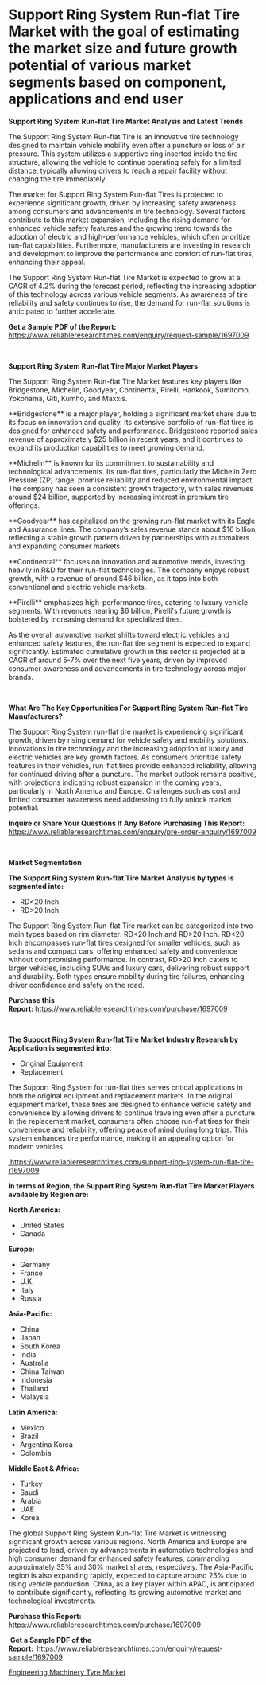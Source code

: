<p><h1>Support Ring System Run-flat Tire Market with the goal of estimating the market size and future growth potential of various market segments based on component, applications and end user</h1></p><p><strong>Support Ring System Run-flat Tire Market Analysis and Latest Trends</strong></p>
<p><p>The Support Ring System Run-flat Tire is an innovative tire technology designed to maintain vehicle mobility even after a puncture or loss of air pressure. This system utilizes a supportive ring inserted inside the tire structure, allowing the vehicle to continue operating safely for a limited distance, typically allowing drivers to reach a repair facility without changing the tire immediately. </p><p>The market for Support Ring System Run-flat Tires is projected to experience significant growth, driven by increasing safety awareness among consumers and advancements in tire technology. Several factors contribute to this market expansion, including the rising demand for enhanced vehicle safety features and the growing trend towards the adoption of electric and high-performance vehicles, which often prioritize run-flat capabilities. Furthermore, manufacturers are investing in research and development to improve the performance and comfort of run-flat tires, enhancing their appeal.</p><p>The Support Ring System Run-flat Tire Market is expected to grow at a CAGR of 4.2% during the forecast period, reflecting the increasing adoption of this technology across various vehicle segments. As awareness of tire reliability and safety continues to rise, the demand for run-flat solutions is anticipated to further accelerate.</p></p>
<p><strong>Get a Sample PDF of the Report:&nbsp;</strong> <a href="https://www.reliableresearchtimes.com/enquiry/request-sample/1697009?utm_campaign=3067&utm_medium=2&utm_source=Github&utm_content=ia&utm_term=27032025&utm_id=support-ring-system-run-flat-tire">https://www.reliableresearchtimes.com/enquiry/request-sample/1697009</a></p>
<p>&nbsp;</p>
<p><strong>Support Ring System Run-flat Tire Major Market Players</strong></p>
<p><p>The Support Ring System Run-flat Tire Market features key players like Bridgestone, Michelin, Goodyear, Continental, Pirelli, Hankook, Sumitomo, Yokohama, Giti, Kumho, and Maxxis. </p><p>**Bridgestone** is a major player, holding a significant market share due to its focus on innovation and quality. Its extensive portfolio of run-flat tires is designed for enhanced safety and performance. Bridgestone reported sales revenue of approximately $25 billion in recent years, and it continues to expand its production capabilities to meet growing demand.</p><p>**Michelin** is known for its commitment to sustainability and technological advancements. Its run-flat tires, particularly the Michelin Zero Pressure (ZP) range, promise reliability and reduced environmental impact. The company has seen a consistent growth trajectory, with sales revenues around $24 billion, supported by increasing interest in premium tire offerings.</p><p>**Goodyear** has capitalized on the growing run-flat market with its Eagle and Assurance lines. The company’s sales revenue stands about $16 billion, reflecting a stable growth pattern driven by partnerships with automakers and expanding consumer markets.</p><p>**Continental** focuses on innovation and automotive trends, investing heavily in R&D for their run-flat technologies. The company enjoys robust growth, with a revenue of around $46 billion, as it taps into both conventional and electric vehicle markets.</p><p>**Pirelli** emphasizes high-performance tires, catering to luxury vehicle segments. With revenues nearing $6 billion, Pirelli's future growth is bolstered by increasing demand for specialized tires.</p><p>As the overall automotive market shifts toward electric vehicles and enhanced safety features, the run-flat tire segment is expected to expand significantly. Estimated cumulative growth in this sector is projected at a CAGR of around 5-7% over the next five years, driven by improved consumer awareness and advancements in tire technology across major brands.</p></p>
<p>&nbsp;</p>
<p><strong>What Are The Key Opportunities For Support Ring System Run-flat Tire Manufacturers?</strong></p>
<p><p>The Support Ring System run-flat tire market is experiencing significant growth, driven by rising demand for vehicle safety and mobility solutions. Innovations in tire technology and the increasing adoption of luxury and electric vehicles are key growth factors. As consumers prioritize safety features in their vehicles, run-flat tires provide enhanced reliability, allowing for continued driving after a puncture. The market outlook remains positive, with projections indicating robust expansion in the coming years, particularly in North America and Europe. Challenges such as cost and limited consumer awareness need addressing to fully unlock market potential.</p></p>
<p><strong>Inquire or Share Your Questions If Any Before Purchasing This Report:</strong> <a href="https://www.reliableresearchtimes.com/enquiry/pre-order-enquiry/1697009?utm_campaign=3067&utm_medium=2&utm_source=Github&utm_content=ia&utm_term=27032025&utm_id=support-ring-system-run-flat-tire">https://www.reliableresearchtimes.com/enquiry/pre-order-enquiry/1697009</a></p>
<p>&nbsp;</p>
<p><strong>Market Segmentation</strong></p>
<p><strong>The Support Ring System Run-flat Tire Market Analysis by types is segmented into:</strong></p>
<p><ul><li>RD<20 Inch</li><li>RD>20 Inch</li></ul></p>
<p><p>The Support Ring System Run-flat Tire market can be categorized into two main types based on rim diameter: RD<20 Inch and RD>20 Inch. RD<20 Inch encompasses run-flat tires designed for smaller vehicles, such as sedans and compact cars, offering enhanced safety and convenience without compromising performance. In contrast, RD>20 Inch caters to larger vehicles, including SUVs and luxury cars, delivering robust support and durability. Both types ensure mobility during tire failures, enhancing driver confidence and safety on the road.</p></p>
<p><strong>Purchase this Report:&nbsp;</strong><a href="https://www.reliableresearchtimes.com/purchase/1697009?utm_campaign=3067&utm_medium=2&utm_source=Github&utm_content=ia&utm_term=27032025&utm_id=support-ring-system-run-flat-tire">https://www.reliableresearchtimes.com/purchase/1697009</a></p>
<p>&nbsp;</p>
<p><strong>The Support Ring System Run-flat Tire Market Industry Research by Application is segmented into:</strong></p>
<p><ul><li>Original Equipment</li><li>Replacement</li></ul></p>
<p><p>The Support Ring System for run-flat tires serves critical applications in both the original equipment and replacement markets. In the original equipment market, these tires are designed to enhance vehicle safety and convenience by allowing drivers to continue traveling even after a puncture. In the replacement market, consumers often choose run-flat tires for their convenience and reliability, offering peace of mind during long trips. This system enhances tire performance, making it an appealing option for modern vehicles.</p></p>
<p><a href="https://www.reliableresearchtimes.com/support-ring-system-run-flat-tire-r1697009?utm_campaign=3067&utm_medium=2&utm_source=Github&utm_content=ia&utm_term=27032025&utm_id=support-ring-system-run-flat-tire">&nbsp;https://www.reliableresearchtimes.com/support-ring-system-run-flat-tire-r1697009</a></p>
<p><strong>In terms of Region, the Support Ring System Run-flat Tire Market Players available by Region are:</strong></p>
<p>
    <p> <strong> North America: </strong>
        <ul>
            <li>United States</li>
            <li>Canada</li>
        </ul>
        </p> 
    <p> <strong> Europe: </strong>
        <ul>
            <li>Germany</li>
            <li>France</li>
            <li>U.K.</li>
            <li>Italy</li>
            <li>Russia</li>
        </ul>
        </p> 
    <p> <strong> Asia-Pacific: </strong>
        <ul>
            <li>China</li>
            <li>Japan</li>
            <li>South Korea</li>
            <li>India</li>
            <li>Australia</li>
            <li>China Taiwan</li>
            <li>Indonesia</li>
            <li>Thailand</li>
            <li>Malaysia</li>
        </ul>
        </p> 
    <p> <strong> Latin America: </strong>
        <ul>
            <li>Mexico</li>
            <li>Brazil</li>
            <li>Argentina Korea</li>
            <li>Colombia</li>
        </ul>
        </p> 
    <p> <strong> Middle East & Africa: </strong>
        <ul>
            <li>Turkey</li>
            <li>Saudi</li>
            <li>Arabia</li>
            <li>UAE</li>
            <li>Korea</li>
        </ul>
    </p>
    </p>
<p><p>The global Support Ring System Run-flat Tire Market is witnessing significant growth across various regions. North America and Europe are projected to lead, driven by advancements in automotive technologies and high consumer demand for enhanced safety features, commanding approximately 35% and 30% market shares, respectively. The Asia-Pacific region is also expanding rapidly, expected to capture around 25% due to rising vehicle production. China, as a key player within APAC, is anticipated to contribute significantly, reflecting its growing automotive market and technological investments.</p></p>
<p><strong>Purchase this Report: </strong><a href="https://www.reliableresearchtimes.com/purchase/1697009?utm_campaign=3067&utm_medium=2&utm_source=Github&utm_content=ia&utm_term=27032025&utm_id=support-ring-system-run-flat-tire">https://www.reliableresearchtimes.com/purchase/1697009</a></p>
<p>&nbsp;<strong>Get a Sample PDF of the Report:&nbsp;&nbsp;</strong><a href="https://www.reliableresearchtimes.com/enquiry/request-sample/1697009?utm_campaign=3067&utm_medium=2&utm_source=Github&utm_content=ia&utm_term=27032025&utm_id=support-ring-system-run-flat-tire">https://www.reliableresearchtimes.com/enquiry/request-sample/1697009</a></p>
<p><strong></strong></p>
<p><p><a href="https://github.com/donkalucine10/Market-Research-Report-List-1/blob/main/engineering-machinery-tyre-market.md?utm_campaign=3067&utm_medium=2&utm_source=Github&utm_content=ia&utm_term=27032025&utm_id=support-ring-system-run-flat-tire">Engineering Machinery Tyre Market</a></p></p>